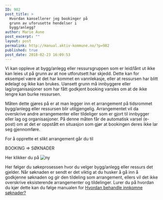 ```yaml
---
ID: 982
post_title: >
  Hvordan kansellerer jeg bookinger på
  grunn av uforusette hendelser i
  bygg/anlegg?
author: Marie Aune
post_excerpt: ""
layout: post
permalink: http://manual.aktiv-kommune.no/?p=982
published: true
post_date: 2018-02-23 16:09:53
---
```

Vi kan oppleve at bygg/anlegg eller ressursgruppen som er leid/lånt ut ikke kan leies ut på grunn av at noe utforutsett har skjedd. Dette kan for eksempel være at det har kommet en vannlekasje, eller at ressursen har blitt ødelagt og ikke kan brukes. Uansett grunn må innbyggere eller lag/organisasjoner som har fått godkjent booking varsles om at de ikke lengre kan burke ressursen. 

Måten dette gjøres på er at man legger inn et arrangement på tidsrommet bygg/anlegg eller ressursen blir utilgjengelig. Arrangementet vil da overskrive andre arrangementer eller tildeliger som er gjort til innbygger eller lag og organisasjoner. På denne måten får de automatisk varsel (e-post) om at det er oppstått en situasjon som gjør at bookingen deres ikke lar seg gjennomføre.

For å opprette et slikt arrangement går du til

BOOKING => SØKNADER

Her klikker du på 
![ny](http://manual.aktiv-kommune.no/wp-content/uploads/2017/12/NY.png)

Her følger du søkeprosessen hvor du velger bygg/anlegg eller ressurs det gjelder. Når søknaden er sendt er det viktig at du husker å gå inn å godkjenne søknaden og gir den tildeling som arrangement, ellers vil det ikke overskrive eksisterende arrangementer og tildelinger. 
Lurer du på hvordan du kjør dette kan du følge manualen for [Hvordan behandle innkomne søknader?](https://manual.aktiv-kommune.no/?p=298)